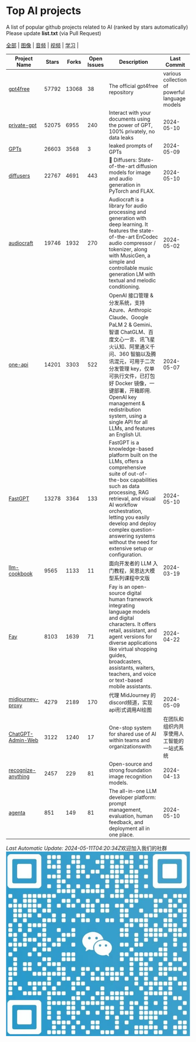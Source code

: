 # Top AI projects
A list of popular github projects related to AI (ranked by stars automatically)
Please update **list.txt** (via Pull Request)

<a href="./README.md">全部</a> |   <a href="./READMEpicture.md">图像</a> |   <a href="./READMEaudio.md">音频</a> | <a href="./READMEvideo.md">视频</a> | <a href="./READMElearn.md">学习</a> | 

| Project Name | Stars | Forks | Open Issues | Description | Last Commit |
| ------------ | ----- | ----- | ----------- | ----------- | ----------- |
| [gpt4free](https://github.com/xtekky/gpt4free) | 57792 | 13068 | 38 | The official gpt4free repository | various collection of powerful language models | 2024-05-10 |
| [private-gpt](https://github.com/zylon-ai/private-gpt) | 52075 | 6955 | 240 | Interact with your documents using the power of GPT, 100% privately, no data leaks | 2024-05-10 |
| [GPTs](https://github.com/linexjlin/GPTs) | 26603 | 3568 | 3 | leaked prompts of GPTs | 2024-05-09 |
| [diffusers](https://github.com/huggingface/diffusers) | 22767 | 4691 | 443 | 🤗 Diffusers: State-of-the-art diffusion models for image and audio generation in PyTorch and FLAX. | 2024-05-10 |
| [audiocraft](https://github.com/facebookresearch/audiocraft) | 19746 | 1932 | 270 | Audiocraft is a library for audio processing and generation with deep learning. It features the state-of-the-art EnCodec audio compressor / tokenizer, along with MusicGen, a simple and controllable music generation LM with textual and melodic conditioning. | 2024-05-02 |
| [one-api](https://github.com/songquanpeng/one-api) | 14201 | 3303 | 522 | OpenAI 接口管理 & 分发系统，支持 Azure、Anthropic Claude、Google PaLM 2 & Gemini、智谱 ChatGLM、百度文心一言、讯飞星火认知、阿里通义千问、360 智脑以及腾讯混元，可用于二次分发管理 key，仅单可执行文件，已打包好 Docker 镜像，一键部署，开箱即用. OpenAI key management & redistribution system, using a single API for all LLMs, and features an English UI. | 2024-05-07 |
| [FastGPT](https://github.com/labring/FastGPT) | 13278 | 3364 | 133 | FastGPT is a knowledge-based platform built on the LLMs, offers a comprehensive suite of out-of-the-box capabilities such as data processing, RAG retrieval, and visual AI workflow orchestration, letting you easily develop and deploy complex question-answering systems without the need for extensive setup or configuration. | 2024-05-10 |
| [llm-cookbook](https://github.com/datawhalechina/llm-cookbook) | 9565 | 1133 | 11 | 面向开发者的 LLM 入门教程，吴恩达大模型系列课程中文版 | 2024-03-19 |
| [Fay](https://github.com/xszyou/Fay) | 8103 | 1639 | 71 | Fay is an open-source digital human framework integrating language models and digital characters. It offers retail, assistant, and agent versions for diverse applications like virtual shopping guides, broadcasters, assistants, waiters, teachers, and voice or text-based mobile assistants. | 2024-04-22 |
| [midjourney-proxy](https://github.com/novicezk/midjourney-proxy) | 4279 | 2189 | 170 | 代理 MidJourney 的discord频道，实现api形式调用AI绘图 | 2024-05-09 |
| [ChatGPT-Admin-Web](https://github.com/AprilNEA/ChatGPT-Admin-Web) | 3122 | 1240 | 17 | One-stop system for shared use of AI within teams and organizationswith | 在团队和组织内共享使用人工智能的一站式系统 | 2023-12-27 |
| [recognize-anything](https://github.com/xinyu1205/recognize-anything) | 2457 | 229 | 81 | Open-source and strong foundation image recognition models. | 2024-04-13 |
| [agenta](https://github.com/Agenta-AI/agenta) | 851 | 149 | 81 | The all-in-one LLM developer platform: prompt management, evaluation, human feedback, and deployment all in one place. | 2024-05-10 |

*Last Automatic Update: 2024-05-11T04:20:34Z*欢迎加入我们的社群 ![](https://raw.githubusercontent.com/mouuii/picture/master/weichat.jpg) 